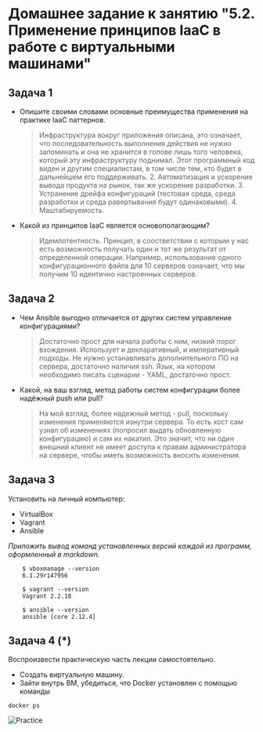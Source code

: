 
# Домашнее задание к занятию "5.2. Применение принципов IaaC в работе с виртуальными машинами"



## Задача 1

- Опишите своими словами основные преимущества применения на практике IaaC паттернов.
    > Инфраструктура вокруг приложения описана, это означает, что последовательность выполнения действия не нужно запоминать и она не хранится в голове лишь того человека, который этy инфраструктуру поднимал. Этот программный код виден и другим специалистам, в том числе тем, кто будет в дальнейшем его поддерживать. 2. Автоматизация и ускорение вывода продукта на рынок, так же ускорение разработки. 3. Устранение дрейфа конфигураций (тестовая среда, среда разработки и среда равертывания будут одинаковыми). 4. Маштабируемость.

- Какой из принципов IaaC является основополагающим?
    >Идемпотентность. Принцип, в соостветствии с которым у нас есть возможность получать один и тот же результат от определенной операции. Например, использование одного конфигурационного файла для 10 серверов означает, что мы получим 10 идентично настроенных серверов.

## Задача 2

- Чем Ansible выгодно отличается от других систем управление конфигурациями?
    > Достаточно прост для начала работы с ним, низкий порог вхождения. Использует и декларативный, и императивный подходы. Не нужно устанавливать дополнительного ПО на сервера, достаточно наличия ssh. Язык, на котором необходимо писать сценарии - YAML, достаточно прост.
- Какой, на ваш взгляд, метод работы систем конфигурации более надёжный push или pull?
    >На мой взгляд, более надежный метод - pull, поскольку изменения применяются изнутри сервера. То есть хост сам узнал об изменениях (попросил выдать обновленную конфигурацию) и сам их накатил. Это значит, что ни один внешний клиент не имеет доступа к правам администратора на сервере, чтобы иметь возможность вносить изменения.

## Задача 3

Установить на личный компьютер:

- VirtualBox
- Vagrant
- Ansible

*Приложить вывод команд установленных версий каждой из программ, оформленный в markdown.*

        $ vboxmanage --version
        6.1.29r147956

        $ vagrant --version
        Vagrant 2.2.18

        $ ansible --version
        ansible [core 2.12.4]

## Задача 4 (*)

Воспроизвести практическую часть лекции самостоятельно.

- Создать виртуальную машину.
- Зайти внутрь ВМ, убедиться, что Docker установлен с помощью команды
```
docker ps
```
![Practice](https://github.com/lenazve1996/devops-netology/tree/master/virt_homeworks/05-virt-02-iaac)